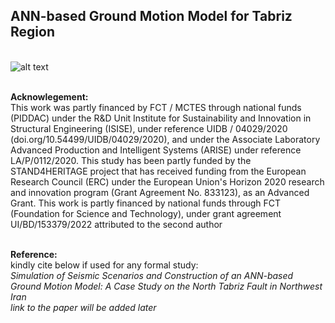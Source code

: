 ## ANN-based Ground Motion Model for Tabriz Region
\
![alt text](https://stand4heritage.org/wp-content/uploads/s4h-logo2.svg)

\
__Acknowlegement:__
\
This work was partly financed by FCT / MCTES through national funds (PIDDAC) under the R&D Unit Institute for Sustainability and Innovation in Structural Engineering (ISISE), under reference UIDB / 04029/2020 (doi.org/10.54499/UIDB/04029/2020), and under the Associate Laboratory Advanced Production and Intelligent Systems (ARISE) under reference LA/P/0112/2020. This study has been partly funded by the STAND4HERITAGE project that has received funding from the European Research Council (ERC) under the European Union's Horizon 2020 research and innovation program (Grant Agreement No. 833123), as an Advanced Grant. This work is partly financed by national funds through FCT (Foundation for Science and Technology), under grant agreement UI/BD/153379/2022 attributed to the second author


\
__Reference:__
\
kindly cite below if used for any formal study:
\
*Simulation of Seismic Scenarios and Construction of an ANN-based Ground Motion Model: A Case Study on the North Tabriz Fault in Northwest Iran*
\
*link to the paper will be added later*
